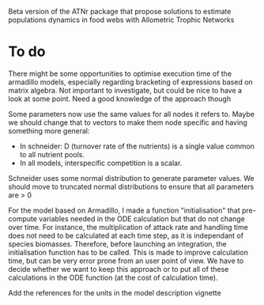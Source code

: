 Beta version of the ATNr package that propose solutions to estimate populations dynamics in food webs with Allometric Trophic Networks

# To do


There might be some opportunities to optimise execution time of the armadillo models, especially regarding bracketing of expressions based on matrix algebra. Not important to investigate, but could be nice to have a look at some point. Need a good knowledge of the approach though

Some parameters now use the same values for all nodes it refers to. Maybe we should change that to vectors to make them node specific and having something more general: 
* In schneider: D (turnover rate of the nutrients) is a single value common to all nutrient pools. 
* In all models, interspecific competition is a scalar. 

Schneider uses some normal distribution to generate parameter values. We should move to truncated normal distributions to ensure that all parameters are > 0

For the model based on Armadillo, I made a function "initialisation" that pre-compute variables needed in the ODE calculation but that do not change over time. For instance, the multiplication of attack rate and handling time does not need to be calculated at each time step, as it is independant of species biomasses. Therefore, before launching an integration, the initialisation function has to be called. This is made to improve calculation time, but can be very error prone from an user point of view. We have to decide whether we want to keep this approach or to put all of these calculations in the ODE function (at the cost of calculation time). 

Add the references for the units in the model description vignette
